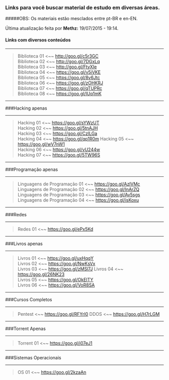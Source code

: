### Links para você buscar material de estudo em diversas áreas.
#####OBS: Os materiais estão mesclados entre pt-BR e en-EN.    

Última atualização feita por **Methz:** 19/07/2015 - 19:14.    

#### Links com diversos conteúdos 
- - -

>Biblioteca 01  <~~ http://goo.gl/c5r3GC  
Biblioteca 02  <~~ http://goo.gl/7DGxLq  
Biblioteca 03  <~~ http://goo.gl/FtyXIe  
Biblioteca 04 <~~ https://goo.gl/v5iVKE  
Biblioteca 05 <~~ https://goo.gl/8v6Jtc  
Biblioteca 06 <~~ https://goo.gl/zOHKRJ  
Biblioteca 07 <~~ https://goo.gl/qTUPRc  
Biblioteca 08 <~~ https://goo.gl/IUq1mK


- - -
###Hacking apenas 
- - -
 
>Hacking 01 <~~ https://goo.gl/sYWzUT  
Hacking 02 <~~ https://goo.gl/5tnAJH  
Hacking 03 <~~ https://goo.gl/CzlLGa  
Hacking 04 <~~ https://goo.gl/qp1R0m
Hacking 05 <~~ https://goo.gl/wV7nW1  
Hacking 06 <~~ https://goo.gl/vU244w  
Hacking 07 <~~ https://goo.gl/5TW96S  

- - -
###Programação apenas
- - -

>Linguagens de Programação 01 <~~ https://goo.gl/AzlVMc  
Linguagens de Programação 02 <~~ https://goo.gl/InArZQ  
Linguagens de Programação 03 <~~ https://goo.gl/Av5sgs  
Linguagens de Programação 04 <~~ https://goo.gl/isKoxu  


- - -
###Redes
- - -

>Redes 01 <~~ https://goo.gl/ePx5Kd 


- - -
###Livros apenas
- - -

>Livros 01 <~~ https://goo.gl/uxHqqY      
Livros 02 <~~ https://goo.gl/NwKsVx  
Livros 03 <~~ https://goo.gl/zMSl7J
Livros 04 <~~ https://goo.gl/26NK23  
Livros 05 <~~ https://goo.gl/OkEITY    
Livros 06 <~~ https://goo.gl/VoR8SA  


- - -
###Cursos Completos
- - - 

>Pentest <~~ https://goo.gl/RFYrI0
DDOS <~~ https://goo.gl/H7rLGM

- - -
###Torrent Apenas
- - -

>Torrent 01 <~~ https://goo.gl/j07eJ1

- - -
###Sistemas Operacionais
- - -

>OS 01 <~~ https://goo.gl/2kzaAn
